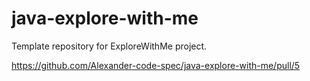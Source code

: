 # java-explore-with-me
Template repository for ExploreWithMe project.

https://github.com/Alexander-code-spec/java-explore-with-me/pull/5
